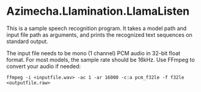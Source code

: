 # Azimecha.Llamination.LlamaListen

This is a sample speech recognition program. It takes a model path and input file path as arguments, and prints the recognized text sequences on standard output.

The input file needs to be mono (1 channel) PCM audio in 32-bit float format. For most models, the sample rate should be 16kHz. Use FFmpeg to convert your audio if needed:

```
ffmpeg -i <inputfile.wav> -ac 1 -ar 16000 -c:a pcm_f32le -f f32le <outputfile.raw>
```